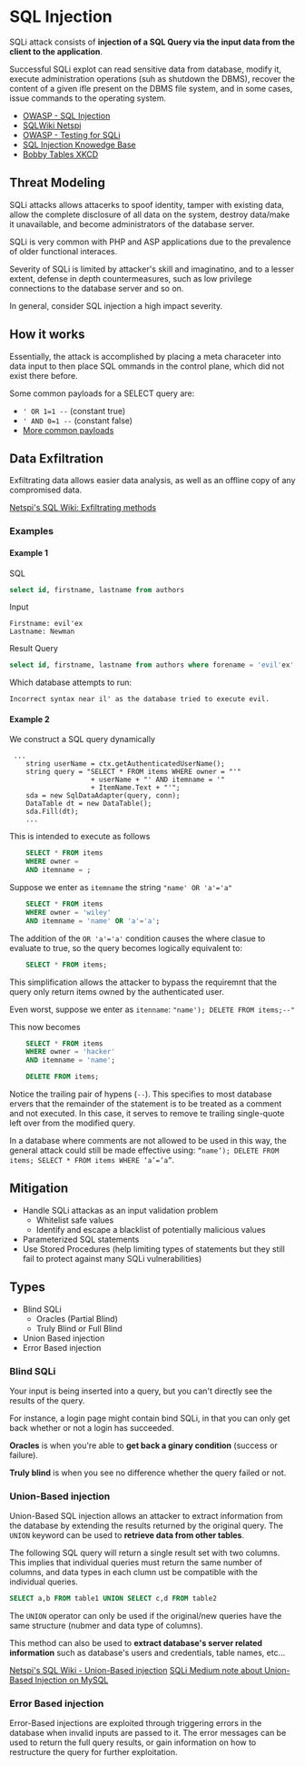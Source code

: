 # SQL Injection

SQLi attack consists of __injection of a SQL Query via the input data from the client to the application__.

Successful SQLi explot can read sensitive data from database, modify it, execute administration operations (suh as shutdown the DBMS), recover the content of a given ifle present on the DBMS file system, and in some cases, issue commands to the operating system.

* [OWASP - SQL Injection](https://owasp.org/www-community/attacks/SQL_Injection)
* [SQLWiki Netspi](https://sqlwiki.netspi.com/#mysql)
* [OWASP - Testing for SQLi](https://github.com/OWASP/wstg/blob/master/document/4-Web_Application_Security_Testing/07-Input_Validation_Testing/05-Testing_for_SQL_Injection.md)
* [SQL Injection Knowedge Base](https://www.websec.ca/kb/sql_injection#MySQL_Testing_Injection)
* [Bobby Tables XKCD](https://stackoverflow.com/questions/332365/how-does-the-sql-injection-from-the-bobby-tables-xkcd-comic-work)

## Threat Modeling

SQLi attacks allows attacerks to spoof identity, tamper with existing data, allow the complete disclosure of all data on the system, destroy data/make it unavailable, and become administrators of the database server.

SQLi is very common with PHP and ASP applications due to the prevalence of older functional interaces.

Severity of SQLi is limited by attacker's skill and imaginatino, and to a lesser extent, defense in depth countermeasures, such as low privilege connections to the database server and so on.

In general, consider SQL injection a high impact severity.

## How it works

Essentially, the attack is accomplished by placing a meta characeter into data input to then place SQL ommands in the control plane, which did not exist there before.

Some common payloads for a SELECT query are:
* `' OR 1=1 --` (constant true)
* `' AND 0=1 --` (constant false)
* [More common payloads](https://medium.com/@ismailtasdelen/sql-injection-payload-list-b97656cfd66b)

## Data Exfiltration

Exfiltrating data allows easier data analysis, as well as an offline copy of any compromised data.

[Netspi's SQL Wiki: Exfiltrating methods](https://sqlwiki.netspi.com/attackQueries/dataExfiltration/#mysql)

### Examples

#### Example 1

SQL

```sql
select id, firstname, lastname from authors
```

Input
```
Firstname: evil'ex
Lastname: Newman
```

Result Query
```sql
select id, firstname, lastname from authors where forename = 'evil'ex' and surname ='n
```

Which database attempts to run:
```
Incorrect syntax near il' as the database tried to execute evil.
```

#### Example 2

We construct a SQL query dynamically
```
 ...
    string userName = ctx.getAuthenticatedUserName();
    string query = "SELECT * FROM items WHERE owner = "'"
                    + userName + "' AND itemname = '"
                    + ItemName.Text + "'";
    sda = new SqlDataAdapter(query, conn);
    DataTable dt = new DataTable();
    sda.Fill(dt);
    ...
```

This is intended to execute as follows
```sql
    SELECT * FROM items
    WHERE owner =
    AND itemname = ;
```

Suppose we enter as `itemname` the string `"name' OR 'a'='a" `

```sql
    SELECT * FROM items
    WHERE owner = 'wiley'
    AND itemname = 'name' OR 'a'='a';
```

The addition of the `OR 'a'='a'` condition causes the where clasue to evaluate to true, so the query becomes logically equivalent to:

```sql
    SELECT * FROM items;
```

This simplification allows the attacker to bypass the requiremnt that the query only return items owned by the authenticated user.

Even worst, suppose we enter as `itenname`: `"name'); DELETE FROM items;--"`

This now becomes
```sql
    SELECT * FROM items
    WHERE owner = 'hacker'
    AND itemname = 'name';

    DELETE FROM items;
```

Notice the trailing pair of hypens (`--`). This specifies to most database ervers that the remainder of the statement is to be treated as a comment and not executed. In this case, it serves to remove te trailing single-quote left over from the modified query.

In a database where comments are not allowed to be used in this way, the general attack could still be made effective using: `“name’); DELETE FROM items; SELECT * FROM items WHERE ‘a’=’a”`.

## Mitigation

* Handle SQLi attackas as an input validation problem
    * Whitelist safe values
    * Identify and escape a blacklist of potentially malicious values
* Parameterized SQL statements
* Use Stored Procedures (help limiting types of statements but they still fail to protect against many SQLi vulnerabilities)

## Types

* Blind SQLi
    * Oracles (Partial Blind)
    * Truly Blind or Full Blind
* Union Based injection
* Error Based injection

### Blind SQLi

Your input is being inserted into a query, but you can't directly see the results of the query.

For instance, a login page might contain bind SQLi, in that you can only get back whether or not a login has succeeded.

__Oracles__ is when you're able to __get back a ginary condition__ (success or failure).

__Truly blind__ is when you see no difference whether the query failed or not.

### Union-Based injection

Union-Based SQL injection allows an attacker to extract information from the database by extending the results returned by the original query. The `UNION` keyword can be used to __retrieve data from other tables__.

The following SQL query will return a single result set with two columns. This implies that individual queries must return the same number of columns, and data types in each clumn ust be compatible with the individual queries.
```SQL
SELECT a,b FROM table1 UNION SELECT c,d FROM table2
```

The `UNION` operator can only be used if the original/new queries have the same structure (nubmer and data type of columns).

This method can also be used to __extract database's server related information__ such as database's users and credentials, table names, etc...

[Netspi's SQL Wiki - Union-Based injection](https://sqlwiki.netspi.com/injectionTypes/unionBased/#mysql)
[SQLi Medium note about Union-Based Injection on MySQL](https://medium.com/@nyomanpradipta120/sql-injection-union-attack-9c10de1a5635)

### Error Based injection

Error-Based injections are exploited through triggering errors in the database when invalid inputs are passed to it. The error messages can be used to return the full query results, or gain information on how to restructure the query for further exploitation.

